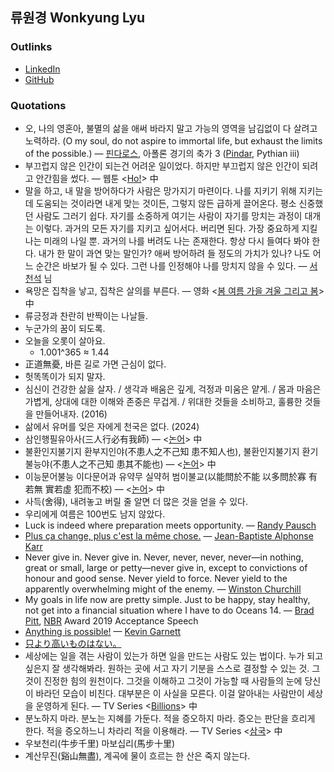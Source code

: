 ## 류원경 Wonkyung Lyu

### Outlinks
- [LinkedIn](https://www.linkedin.com/in/lyuggang/)
- [GitHub](https://github.com/LyuGGang)

### Quotations
- 오, 나의 영혼아, 불멸의 삶을 애써 바라지 말고 가능의 영역을 남김없이 다 살려고 노력하라. (O my soul, do not aspire to immortal life, but exhaust the limits of the possible.) — [핀다로스](http://ko.wikipedia.org/wiki/%ED%95%80%EB%8B%A4%EB%A1%9C%EC%8A%A4), 아폴론 경기의 축가 3 ([Pindar](http://en.wikipedia.org/wiki/Pindar), Pythian iii)
- 부끄럽지 않은 인간이 되는건 어려운 일이었다. 하지만 부끄럽지 않은 인간이 되려고 안간힘을 썼다. — 웹툰 <[Ho!](https://ko.wikipedia.org/wiki/Ho!)> 中
- 말을 하고, 내 말을 방어하다가 사람은 망가지기 마련이다. 나를 지키기 위해 지키는데 도움되는 것이라면 내게 맞는 것이든, 그렇지 않든 급하게 끌어온다. 평소 신중했던 사람도 그러기 쉽다. 자기를 소중하게 여기는 사람이 자기를 망치는 과정이 대개는 이렇다. 과거의 모든 자기를 지키고 싶어서다. 버리면 된다. 가장 중요하게 지킬 나는 미래의 나일 뿐. 과거의 나를 버려도 나는 존재한다. 항상 다시 들여다 봐야 한다. 내가 한 말이 과연 맞는 말인가? 애써 방어하려 들 정도의 가치가 있나? 나도 어느 순간은 바보가 될 수 있다. 그런 나를 인정해야 나를 망치지 않을 수 있다. — [서천석](https://www.facebook.com/seoulmind) 님
- 욕망은 집착을 낳고, 집착은 살의를 부른다. — 영화 <[봄 여름 가을 겨울 그리고 봄](https://ko.wikipedia.org/wiki/%EB%B4%84_%EC%97%AC%EB%A6%84_%EA%B0%80%EC%9D%84_%EA%B2%A8%EC%9A%B8_%EA%B7%B8%EB%A6%AC%EA%B3%A0_%EB%B4%84)> 中
- 류긍정과 찬란히 반짝이는 나날들.
- 누군가의 꿈이 되도록.
- 오늘을 오롯이 살아요.
  - 1.001^365 ≈ 1.44
- 正道無憂, 바른 길로 가면 근심이 없다.
- 헛똑똑이가 되지 말자.
- 심신이 건강한 삶을 살자. / 생각과 배움은 깊게, 걱정과 미움은 얕게. / 몸과 마음은 가볍게, 상대에 대한 이해와 존중은 무겁게. / 위대한 것들을 소비하고, 훌륭한 것들을 만들어내자. (2016)
- 삶에서 유머를 잊은 자에게 천국은 없다. (2024)
- 삼인행필유아사(三人行必有我師) — <[논어](https://ko.wikipedia.org/wiki/%EB%85%BC%EC%96%B4)> 中
- 불환인지불기지 환부지인야(不患人之不己知 患不知人也), 불환인지불기지 환기불능야(不患人之不己知 患其不能也) — <[논어](https://ko.wikipedia.org/wiki/%EB%85%BC%EC%96%B4)> 中
- 이능문어불능 이다문어과 유약무 실약허 범이불교(以能問於不能 以多問於寡 有若無 實若虛 犯而不校) — <[논어](https://ko.wikipedia.org/wiki/%EB%85%BC%EC%96%B4)> 中
- 사득(舍得), 내려놓고 버릴 줄 알면 더 많은 것을 얻을 수 있다.
- 우리에게 여름은 100번도 남지 않았다.
- Luck is indeed where preparation meets opportunity. — [Randy Pausch](https://en.wikipedia.org/wiki/Randy_Pausch)
- [Plus ça change, plus c'est la même chose.](https://en.wiktionary.org/wiki/plus_%C3%A7a_change,_plus_c%27est_la_m%C3%AAme_chose) — [Jean-Baptiste Alphonse Karr](https://en.wikipedia.org/wiki/Jean-Baptiste_Alphonse_Karr)
- Never give in. Never give in. Never, never, never, never—in nothing, great or small, large or petty—never give in, except to convictions of honour and good sense. Never yield to force. Never yield to the apparently overwhelming might of the enemy. — [Winston Churchill](https://en.wikipedia.org/wiki/Winston_Churchill)
- My goals in life now are pretty simple. Just to be happy, stay healthy, not get into a financial situation where I have to do Oceans 14. — [Brad Pitt](https://en.wikipedia.org/wiki/Brad_Pitt), [NBR](https://en.wikipedia.org/wiki/National_Board_of_Review) Award 2019 Acceptance Speech
- [Anything is possible!](https://www.youtube.com/watch?v=LnVy5ZEcbH0) — [Kevin Garnett](https://en.wikipedia.org/wiki/Kevin_Garnett) 
- [只より高いものはない。](https://ja.wiktionary.org/wiki/%E5%8F%AA%E3%82%88%E3%82%8A%E9%AB%98%E3%81%84%E3%82%82%E3%81%AE%E3%81%AF%E3%81%AA%E3%81%84)
- 세상에는 일을 겪는 사람이 있는가 하면 일을 만드는 사람도 있는 법이다. 누가 되고 싶은지 잘 생각해봐라. 원하는 곳에 서고 자기 기분을 스스로 결정할 수 있는 것. 그것이 진정한 힘의 원천이다. 그것을 이해하고 그것이 가능할 때 사람들의 눈에 당신이 바라던 모습이 비친다. 대부분은 이 사실을 모른다. 이걸 알아내는 사람만이 세상을 운영하게 된다. — TV Series <[Billions](https://en.wikipedia.org/wiki/Billions_(TV_series))> 中
- 분노하지 마라. 분노는 지혜를 가둔다. 적을 증오하지 마라. 증오는 판단을 흐리게 한다. 적을 증오하느니 차라리 적을 이용해라. — TV Series <[삼국](https://en.wikipedia.org/wiki/Three_Kingdoms_(TV_series))> 中
- 우보천리(牛步千里) 마보십리(馬步十里)
- 계산무진(谿山無盡), 계곡에 물이 흐르는 한 산은 죽지 않는다.
